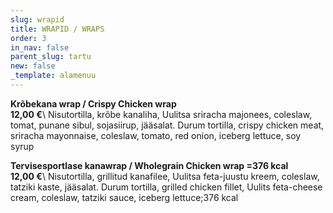 ```yaml
---
slug: wrapid
title: WRAPID / WRAPS
order: 3
in_nav: false
parent_slug: tartu
new: false
_template: alamenuu
---
```


<span class="spicy"></span> **Krõbekana wrap / Crispy Chicken wrap**\
**12,00 €**\ <span class="koostis">Nisutortilla, krõbe kanaliha, Uulitsa sriracha majonees, coleslaw, tomat, punane sibul, sojasiirup, jääsalat. Durum tortilla, crispy chicken meat, sriracha mayonnaise, coleslaw, tomato, red onion, iceberg lettuce, soy syrup</span>

**Tervisesportlase kanawrap / Wholegrain Chicken wrap =376 kcal**\
**12,00 €**\ <span class="koostis">Nisutortilla, grillitud kanafilee, Uulitsa feta-juustu kreem, coleslaw, tatziki kaste, jääsalat. Durum tortilla, grilled chicken fillet, Uulits feta-cheese cream, coleslaw, tatziki sauce, iceberg lettuce;</span>376 kcal
